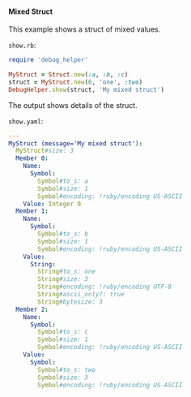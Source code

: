 #### Mixed Struct

This example shows a struct of mixed values.

```show.rb```:
```ruby
require 'debug_helper'

MyStruct = Struct.new(:a, :b, :c)
struct = MyStruct.new(0, 'one', :two)
DebugHelper.show(struct, 'My mixed struct')
```

The output shows details of the struct.

```show.yaml```:
```yaml
---
MyStruct (message='My mixed struct'):
  MyStruct#size: 3
  Member 0:
    Name:
      Symbol:
        Symbol#to_s: a
        Symbol#size: 1
        Symbol#encoding: !ruby/encoding US-ASCII
    Value: Integer 0
  Member 1:
    Name:
      Symbol:
        Symbol#to_s: b
        Symbol#size: 1
        Symbol#encoding: !ruby/encoding US-ASCII
    Value:
      String:
        String#to_s: one
        String#size: 3
        String#encoding: !ruby/encoding UTF-8
        String#ascii_only?: true
        String#bytesize: 3
  Member 2:
    Name:
      Symbol:
        Symbol#to_s: c
        Symbol#size: 1
        Symbol#encoding: !ruby/encoding US-ASCII
    Value:
      Symbol:
        Symbol#to_s: two
        Symbol#size: 3
        Symbol#encoding: !ruby/encoding US-ASCII
```
